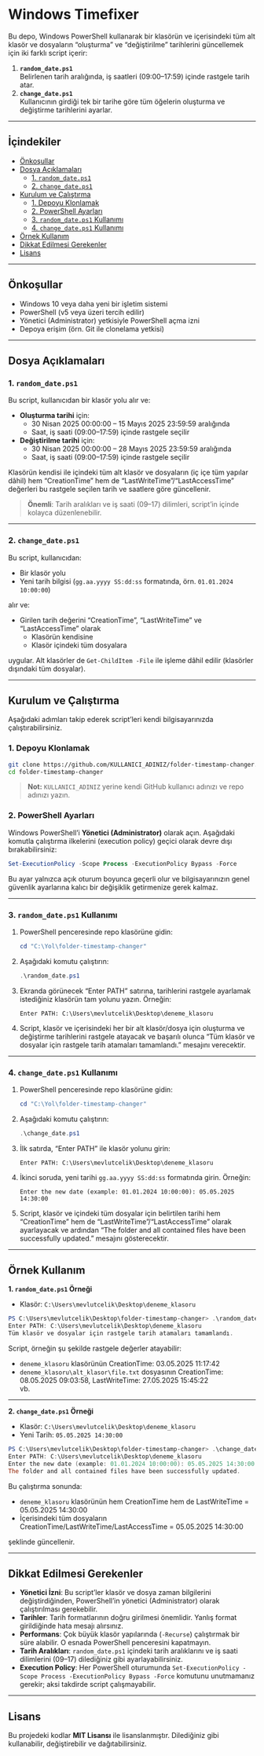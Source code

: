 # Windows Timefixer

Bu depo, Windows PowerShell kullanarak bir klasörün ve içerisindeki tüm alt klasör ve dosyaların “oluşturma” ve “değiştirilme” tarihlerini güncellemek için iki farklı script içerir:

1. **`random_date.ps1`**  
   Belirlenen tarih aralığında, iş saatleri (09:00–17:59) içinde rastgele tarih atar.
2. **`change_date.ps1`**  
   Kullanıcının girdiği tek bir tarihe göre tüm öğelerin oluşturma ve değiştirme tarihlerini ayarlar.

---

## İçindekiler

- [Önkoşullar](#önkoşullar)  
- [Dosya Açıklamaları](#dosya-açıklamaları)  
  - [1. `random_date.ps1`](#1-random_dateps1)  
  - [2. `change_date.ps1`](#2-change_dateps1)  
- [Kurulum ve Çalıştırma](#kurulum-ve-çalıştırma)  
  - [1. Depoyu Klonlamak](#1-depoyu-klonlamak)  
  - [2. PowerShell Ayarları](#2-powershell-ayarları)  
  - [3. `random_date.ps1` Kullanımı](#3-random_dateps1-kullanımı)  
  - [4. `change_date.ps1` Kullanımı](#4-change_dateps1-kullanımı)  
- [Örnek Kullanım](#örnek-kullanım)  
- [Dikkat Edilmesi Gerekenler](#dikkat-edilmesi-gerekenler)  
- [Lisans](#lisans)

---

## Önkoşullar

- Windows 10 veya daha yeni bir işletim sistemi  
- PowerShell (v5 veya üzeri tercih edilir)  
- Yönetici (Administrator) yetkisiyle PowerShell açma izni  
- Depoya erişim (örn. Git ile clonelama yetkisi)

---

## Dosya Açıklamaları

### 1. `random_date.ps1`

Bu script, kullanıcıdan bir klasör yolu alır ve:

- **Oluşturma tarihi** için:  
  - 30 Nisan 2025 00:00:00 – 15 Mayıs 2025 23:59:59 aralığında  
  - Saat, iş saati (09:00–17:59) içinde rastgele seçilir  
- **Değiştirilme tarihi** için:  
  - 30 Nisan 2025 00:00:00 – 28 Mayıs 2025 23:59:59 aralığında  
  - Saat, iş saati (09:00–17:59) içinde rastgele seçilir  

Klasörün kendisi ile içindeki tüm alt klasör ve dosyaların (iç içe tüm yapılar dâhil) hem “CreationTime” hem de “LastWriteTime”/“LastAccessTime” değerleri bu rastgele seçilen tarih ve saatlere göre güncellenir.

> **Önemli**: Tarih aralıkları ve iş saati (09–17) dilimleri, script’in içinde kolayca düzenlenebilir.

---

### 2. `change_date.ps1`

Bu script, kullanıcıdan:

- Bir klasör yolu  
- Yeni tarih bilgisi (`gg.aa.yyyy SS:dd:ss` formatında, örn. `01.01.2024 10:00:00`)  

alır ve:

- Girilen tarih değerini “CreationTime”, “LastWriteTime” ve “LastAccessTime” olarak  
  - Klasörün kendisine  
  - Klasör içindeki tüm dosyalara  

uygular. Alt klasörler de `Get-ChildItem -File` ile işleme dâhil edilir (klasörler dışındaki tüm dosyalar).

---

## Kurulum ve Çalıştırma

Aşağıdaki adımları takip ederek script’leri kendi bilgisayarınızda çalıştırabilirsiniz.

### 1. Depoyu Klonlamak

```bash
git clone https://github.com/KULLANICI_ADINIZ/folder-timestamp-changer.git
cd folder-timestamp-changer
```

> **Not:** `KULLANICI_ADINIZ` yerine kendi GitHub kullanıcı adınızı ve repo adınızı yazın.

### 2. PowerShell Ayarları

Windows PowerShell’i **Yönetici (Administrator)** olarak açın. Aşağıdaki komutla çalıştırma ilkelerini (execution policy) geçici olarak devre dışı bırakabilirsiniz:

```powershell
Set-ExecutionPolicy -Scope Process -ExecutionPolicy Bypass -Force
```

Bu ayar yalnızca açık oturum boyunca geçerli olur ve bilgisayarınızın genel güvenlik ayarlarına kalıcı bir değişiklik getirmenize gerek kalmaz.

---

### 3. `random_date.ps1` Kullanımı

1. PowerShell penceresinde repo klasörüne gidin:

   ```powershell
   cd "C:\Yol\folder-timestamp-changer"
   ```

2. Aşağıdaki komutu çalıştırın:

   ```powershell
   .\random_date.ps1
   ```

3. Ekranda görünecek “Enter PATH” satırına, tarihlerini rastgele ayarlamak istediğiniz klasörün tam yolunu yazın. Örneğin:

   ```
   Enter PATH: C:\Users\mevlutcelik\Desktop\deneme_klasoru
   ```

4. Script, klasör ve içerisindeki her bir alt klasör/dosya için oluşturma ve değiştirme tarihlerini rastgele atayacak ve başarılı olunca “Tüm klasör ve dosyalar için rastgele tarih atamaları tamamlandı.” mesajını verecektir.

---

### 4. `change_date.ps1` Kullanımı

1. PowerShell penceresinde repo klasörüne gidin:

   ```powershell
   cd "C:\Yol\folder-timestamp-changer"
   ```

2. Aşağıdaki komutu çalıştırın:

   ```powershell
   .\change_date.ps1
   ```

3. İlk satırda, “Enter PATH” ile klasör yolunu girin:

   ```
   Enter PATH: C:\Users\mevlutcelik\Desktop\deneme_klasoru
   ```

4. İkinci soruda, yeni tarihi `gg.aa.yyyy SS:dd:ss` formatında girin. Örneğin:

   ```
   Enter the new date (example: 01.01.2024 10:00:00): 05.05.2025 14:30:00
   ```

5. Script, klasör ve içindeki tüm dosyalar için belirtilen tarihi hem “CreationTime” hem de “LastWriteTime”/“LastAccessTime” olarak ayarlayacak ve ardından “The folder and all contained files have been successfully updated.” mesajını gösterecektir.

---

## Örnek Kullanım

**1. `random_date.ps1` Örneği**  
- Klasör: `C:\Users\mevlutcelik\Desktop\deneme_klasoru`  

```powershell
PS C:\Users\mevlutcelik\Desktop\folder-timestamp-changer> .\random_date.ps1
Enter PATH: C:\Users\mevlutcelik\Desktop\deneme_klasoru
Tüm klasör ve dosyalar için rastgele tarih atamaları tamamlandı.
```

Script, örneğin şu şekilde rastgele değerler atayabilir:
- `deneme_klasoru` klasörünün CreationTime: 03.05.2025 11:17:42  
- `deneme_klasoru\alt_klasor\file.txt` dosyasının CreationTime: 08.05.2025 09:03:58, LastWriteTime: 27.05.2025 15:45:22  
  vb.

---

**2. `change_date.ps1` Örneği**  
- Klasör: `C:\Users\mevlutcelik\Desktop\deneme_klasoru`  
- Yeni Tarih: `05.05.2025 14:30:00`  

```powershell
PS C:\Users\mevlutcelik\Desktop\folder-timestamp-changer> .\change_date.ps1
Enter PATH: C:\Users\mevlutcelik\Desktop\deneme_klasoru
Enter the new date (example: 01.01.2024 10:00:00): 05.05.2025 14:30:00
The folder and all contained files have been successfully updated.
```

Bu çalıştırma sonunda:
- `deneme_klasoru` klasörünün hem CreationTime hem de LastWriteTime = 05.05.2025 14:30:00  
- İçerisindeki tüm dosyaların CreationTime/LastWriteTime/LastAccessTime = 05.05.2025 14:30:00  

şeklinde güncellenir.

---

## Dikkat Edilmesi Gerekenler

- **Yönetici İzni**: Bu script’ler klasör ve dosya zaman bilgilerini değiştirdiğinden, PowerShell’in yönetici (Administrator) olarak çalıştırılması gerekebilir.  
- **Tarihler**: Tarih formatlarının doğru girilmesi önemlidir. Yanlış format girildiğinde hata mesajı alırsınız.  
- **Performans**: Çok büyük klasör yapılarında (`-Recurse`) çalıştırmak bir süre alabilir. O esnada PowerShell penceresini kapatmayın.  
- **Tarih Aralıkları**: `random_date.ps1` içindeki tarih aralıklarını ve iş saati dilimlerini (09–17) dilediğiniz gibi ayarlayabilirsiniz.  
- **Execution Policy**: Her PowerShell oturumunda `Set-ExecutionPolicy -Scope Process -ExecutionPolicy Bypass -Force` komutunu unutmamanız gerekir; aksi takdirde script çalışmayabilir.

---

## Lisans

Bu projedeki kodlar **MIT Lisansı** ile lisanslanmıştır. Dilediğiniz gibi kullanabilir, değiştirebilir ve dağıtabilirsiniz.
